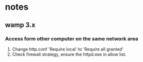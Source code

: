 # notes

## wamp 3.x
### Access form other computer on the same network area
1. Change http.conf 'Require local' to 'Require all granted'
2. Check firewall strategy, ensure the httpd.exe in allow list.
